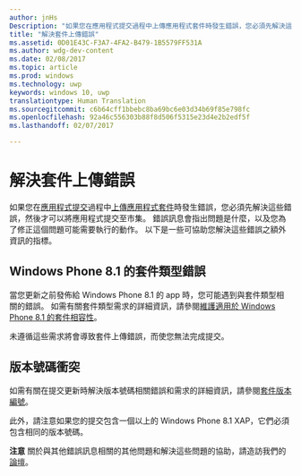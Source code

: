 ```yaml
---
author: jnHs
Description: "如果您在應用程式提交過程中上傳應用程式套件時發生錯誤，您必須先解決這些錯誤，然後才可以將應用程式提交至市集。"
title: "解決套件上傳錯誤"
ms.assetid: 0D01E43C-F3A7-4FA2-B479-1B5579FF531A
ms.author: wdg-dev-content
ms.date: 02/08/2017
ms.topic: article
ms.prod: windows
ms.technology: uwp
keywords: windows 10, uwp
translationtype: Human Translation
ms.sourcegitcommit: c6b64cff1bbebc8ba69bc6e03d34b69f85e798fc
ms.openlocfilehash: 92a46c556303b88f8d506f5315e23d4e2b2edf5f
ms.lasthandoff: 02/07/2017

---
```


# <a name="resolve-package-upload-errors"></a>解決套件上傳錯誤


如果您在[應用程式提交](app-submissions.md)過程中[上傳應用程式套件](upload-app-packages.md)時發生錯誤，您必須先解決這些錯誤，然後才可以將應用程式提交至市集。 錯誤訊息會指出問題是什麼，以及您為了修正這個問題可能需要執行的動作。 以下是一些可協助您解決這些錯誤之額外資訊的指標。

## <a name="package-type-errors-for-windows-phone-81"></a>Windows Phone 8.1 的套件類型錯誤

當您更新之前發佈給 Windows Phone 8.1 的 app 時，您可能遇到與套件類型相關的錯誤。 如需有關套件類型需求的詳細資訊，請參閱[維護適用於 Windows Phone 8.1 的套件相容性](guidance-for-app-package-management.md#maintaining-package-compatibility-for-windows-phone-81)。

未遵循這些需求將會導致套件上傳錯誤，而使您無法完成提交。

## <a name="version-number-conflicts"></a>版本號碼衝突


如需有關在提交更新時解決版本號碼相關錯誤和需求的詳細資訊，請參閱[套件版本編號](package-version-numbering.md)。

此外，請注意如果您的提交包含一個以上的 Windows Phone 8.1 XAP，它們必須包含相同的版本號碼。

**注意**  關於與其他錯誤訊息相關的其他問題和解決這些問題的協助，請造訪我們的[論壇](http://go.microsoft.com/fwlink/p/?LinkId=224196)。

 

 

 





